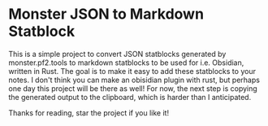 # Monster JSON to Markdown Statblock
This is a simple project to convert JSON statblocks generated by monster.pf2.tools to markdown statblocks to be used for i.e. Obsidian, written in Rust. The goal is to make it easy to add these statblocks to your notes. I don't think you can make an obisidian plugin with rust, but perhaps one day this project will be there as well! For now, the next step is copying the generated output to the clipboard, which is harder than I anticipated.

Thanks for reading, star the project if you like it!
